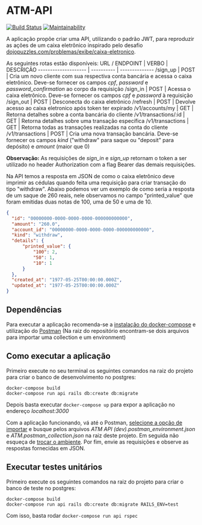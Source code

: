 # ATM-API
[![Build Status](https://travis-ci.org/rafaelgpimenta/atm-api.svg?branch=master)](https://travis-ci.org/rafaelgpimenta/atm-api)
[![Maintainability](https://api.codeclimate.com/v1/badges/af3f4100439c5b6fcfc0/maintainability)](https://codeclimate.com/github/rafaelgpimenta/atm-api/maintainability)

A aplicação propõe criar uma API, utilizando o padrão JWT, para reproduzir as ações de um caixa eletrônico inspirado pelo desafio [dojopuzzles.com/problemas/exibe/caixa-eletronico](dojopuzzles.com/problemas/exibe/caixa-eletronico).

As seguintes rotas estão disponíveis:
URL / ENDPOINT       |    VERBO   |    DESCRIÇÃO
-------------------- | ---------- | --------------
/sign_up             |    POST    | Cria um novo cliente com sua respectiva conta bancária e acessa o caixa eletrônico. Deve-se fornecer os campos *cpf*, *password* e *password_confirmation* ao corpo da requisição
/sign_in             |    POST    | Acessa o caixa eletrônico. Deve-se fornecer os campos *cpf* e *password* à requisição
/sign_out            |    POST    | Desconecta do caixa eletrônico
/refresh             |    POST    | Devolve acesso ao caixa eletronico após token ter expirado
/v1/accounts/my      |    GET     | Retorna detalhes sobre a conta bancária do cliente
/v1/transactions/:id |    GET     | Retorna detalhes sobre uma transação específica
/v1/transactions     |    GET     | Retorna todas as transações realizadas na conta do cliente
/v1/transactions     |    POST    | Cria uma nova transação bancária. Deve-se fornecer os campos *kind* ("withdraw" para saque ou "deposit" para depósito) e *amount* (maior que 0)

**Observação:** As requisições de *sign_in* e *sign_up* retornam o token a ser utilizado no header Authorization com a flag Bearer das demais requisições.

Na API temos a resposta em JSON de como o caixa eletrônico deve imprimir as cédulas quando feita uma requisição para criar transação do tipo "withdraw". Abaixo podemos ver um exemplo de como seria a resposta de um saque de 260 reais, nele observamos no campo "printed_value" que foram emitidas duas notas de 100, uma de 50 e uma de 10.

```json
{
  "id": "00000000-0000-0000-0000-000000000000",
  "amount": "260.0",
  "account_id": "00000000-0000-0000-0000-000000000000",
  "kind": "withdraw",
  "details": {
      "printed_value": {
          "100": 2,
          "50": 1,
          "10": 1
      }
  },
  "created_at": "1977-05-25T00:00:00.000Z",
  "updated_at": "1977-05-25T00:00:00.000Z"
}
```

## Dependências

Para executar a aplicação recomenda-se a [instalação do docker-compose](docs.docker.com/compose/install) e utilização do [Postman](www.postman.com) (Na raiz do repositório encontram-se dois arquivos para importar uma collection e um environment)

## Como executar a aplicação

Primeiro execute no seu terminal os seguintes comandos na raiz do projeto para criar o banco de desenvolvimento no postgres:
```
docker-compose build
docker-compose run api rails db:create db:migrate
```

Depois basta executar `docker-compose up` para expor a aplicação no endereço *localhost:3000*

Com a aplicação funcionando, vá até o Postman, [selecione a opção de importar](learning.postman.com/docs/getting-started/importing-and-exporting-data) e busque pelos arquivos *ATM API (dev).postman_environment.json* e *ATM.postman_collection.json* na raiz deste projeto. Em seguida não esqueça de [trocar o ambiente](learning.postman.com/docs/sending-requests/managing-environments). Por fim, envie as requisições e observe as respostas fornecidas em JSON.

## Executar testes unitários

Primeiro execute os seguintes comandos na raiz do projeto para criar o banco de teste no postgres:
```
docker-compose build
docker-compose run api rails db:create db:migrate RAILS_ENV=test
```

Com isso, basta rodar `docker-compose run api rspec`
